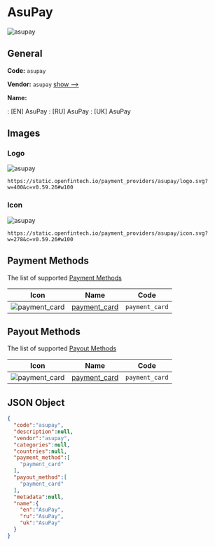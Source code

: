 
# AsuPay 
![asupay](https://static.openfintech.io/payment_providers/asupay/logo.svg?w=400&c=v0.59.26#w100)  

## General 
 
**Code:** `asupay` 
 
**Vendor:** `asupay` [show -->](/vendors/asupay/) 
 
**Name:** 
 
:	[EN] AsuPay 
:	[RU] AsuPay 
:	[UK] AsuPay 
 

## Images 

### Logo 
 
![asupay](https://static.openfintech.io/payment_providers/asupay/logo.svg?w=400&c=v0.59.26#w100)  

```
https://static.openfintech.io/payment_providers/asupay/logo.svg?w=400&c=v0.59.26#w100
```  

### Icon 
 
![asupay](https://static.openfintech.io/payment_providers/asupay/icon.svg?w=278&c=v0.59.26#w100)  

```
https://static.openfintech.io/payment_providers/asupay/icon.svg?w=278&c=v0.59.26#w100
```  

## Payment Methods 
 
The list of supported [Payment Methods](/payment-methods/) 

|Icon|Name|Code| 
|:---:|:---:|:---:| 
|![payment_card](https://static.openfintech.io/payment_methods/payment_card/icon.svg?w=278&c=v0.59.26#w100) |[payment_card](/payment-methods/payment_card/)|`payment_card`| 
 

## Payout Methods 
 
The list of supported [Payout Methods](/payout-methods/) 

|Icon|Name|Code| 
|:---:|:---:|:---:| 
|![payment_card](https://static.openfintech.io/payout_methods/payment_card/icon.svg?w=278&c=v0.59.26#w40) |[payment_card](payout-methodspayment_card/)|`payment_card`| 
 

## JSON Object 

```json
{
  "code":"asupay",
  "description":null,
  "vendor":"asupay",
  "categories":null,
  "countries":null,
  "payment_method":[
    "payment_card"
  ],
  "payout_method":[
    "payment_card"
  ],
  "metadata":null,
  "name":{
    "en":"AsuPay",
    "ru":"AsuPay",
    "uk":"AsuPay"
  }
}
```  
